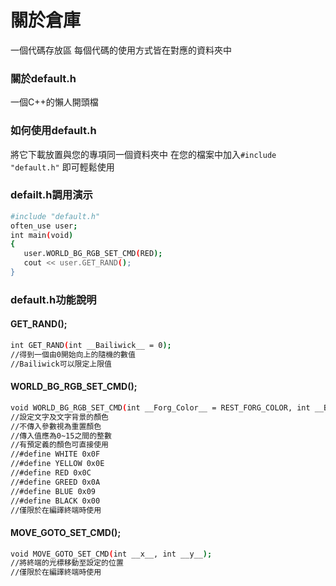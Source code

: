 # 關於倉庫
一個代碼存放區
每個代碼的使用方式皆在對應的資料夾中
### 關於default.h
一個C++的懶人開頭檔
### 如何使用default.h
將它下載放置與您的專項同一個資料夾中
在您的檔案中加入`#include "default.h"`
即可輕鬆使用
### defailt.h調用演示
```bash
#include "default.h"
often_use user;
int main(void)
{
   user.WORLD_BG_RGB_SET_CMD(RED);
   cout << user.GET_RAND();
}
```
### default.h功能說明
#### GET_RAND();
```bash
int GET_RAND(int __Bailiwick__ = 0);
//得到一個由0開始向上的隨機的數值
//Bailiwick可以限定上限值
```
#### WORLD_BG_RGB_SET_CMD();
```bash
void WORLD_BG_RGB_SET_CMD(int __Forg_Color__ = REST_FORG_COLOR, int __Back_Color__ = REST_BACK_COLOR);
//設定文字及文字背景的顏色
//不傳入參數視為重置顏色
//傳入值應為0~15之間的整數
//有預定義的顏色可直接使用
//#define WHITE 0x0F
//#define YELLOW 0x0E
//#define RED 0x0C
//#define GREED 0x0A
//#define BLUE 0x09
//#define BLACK 0x00
//僅限於在編譯終端時使用
```
#### MOVE_GOTO_SET_CMD();
```bash
void MOVE_GOTO_SET_CMD(int __x__, int __y__);
//將終端的光標移動至設定的位置
//僅限於在編譯終端時使用
```
